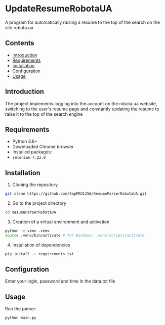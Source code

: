 # UpdateResumeRobotaUA

A program for automatically raising a resume to the top of the search on the site robota.ua

## Contents

- [Introduction](#introduction)
- [Requirements](#requirements)
- [Installation](#installation)
- [Configuration](#configuration)
- [Usage](#usage)

## Introduction

The project implements logging into the account on the robota.ua website, switching to the user's resume page and constantly updating the resume to raise it to the top of the search engine

## Requirements

- Python 3.8+
- Downloaded Chrome browser
- Installed packages:
 - `selenium 4.23.0`

## Installation

1. Cloning the repository

 ```bash
 git clone https://github.com/ZapPRO1256/ResumeParserRobotaUA.git
 ```

2. Go to the project directory

 ```bash
 cd ResumeParserRobotaUA
 ```

3. Creation of a virtual environment and activation

 ```bash
 python -m venv .venv
 source .venv/bin/activate # for Windows: .venv\Scripts\activate
 ```

4. Installation of dependencies

 ```bash
 pip install -r requirements.txt
 ```

## Configuration

Enter your login, password and time in the data.txt file

## Usage

Run the parser:

```bash
python main.py

